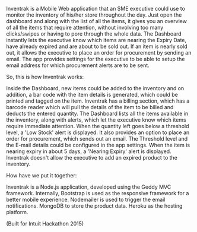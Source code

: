 Inventrak is a Mobile Web application that an SME executive could use to monitor the inventory of his/her store throughout the day. Just open the dashboard and along with the list of all the items, it gives you an overview of all the items that require attention, without involving too many clicks/swipes or having to pore through the whole data. The Dashboard instantly lets the executive know which items are nearing the Expiry Date, have already expired and are about to be sold out. If an item is nearly sold out, it allows the executive to place an order for procurement by sending an email. The app provides settings for the executive to  be able to setup the email address for which procurement alerts are to be sent.

So, this is how Inventrak works:

Inside the Dashboard, new items could be added to the inventory and on addition, a bar code with the item details is generated, which could be printed and tagged on the item.
Inventrak has a billing section, which has a barcode reader which will pull the details of the item to be billed and deducts the entered quantity.
The Dashboard lists all the items available in the inventory, along with alerts, which let the executive know which items require immediate attention. When the quantity left goes below a threshold level, a 'Low Stock' alert is displayed. It also provides an option to place an order for procurement, which sends out an email. The Threshold level and the E-mail details could be configured in the app settings.
When the item is nearing expiry in about 5 days, a 'Nearing Expiry' alert is displayed.
Inventrak doesn't allow the executive to add an expired product to the inventory.

How have we put it together:

Inventrak is a Node.js application, developed using the Geddy MVC framework.
Internally, Bootstrap is used as the responsive framework for a better mobile experience.
Nodemailer is used to trigger the email notifications.
MongoDB to store the product data.
Heroku as the hosting platform.

(Built for Intuit Hackathon 2015)

